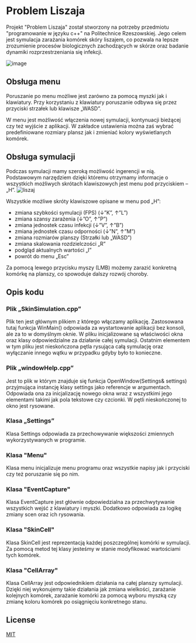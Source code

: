 # Problem Liszaja

Projekt "Problem Liszaja" został stworzony na potrzeby przedmiotu "programowanie w języku c++" na Politechnice Rzeszowskiej. Jego celem jest symulacja zarażania komórek skóry liszajem, co pozwala na lepsze zrozumienie procesów biologicznych zachodzących w skórze oraz badanie dynamiki rozprzestrzeniania się infekcji.

![image](https://github.com/Skalik2/SkinSimulation/assets/106670239/048e1ad0-0573-476d-9109-2945457c6dbb)


## Obsługa menu
Poruszanie po menu możliwe jest zarówno za pomocą myszki jak i klawiatury. Przy korzystaniu z klawiatury poruszanie odbywa się przez przyciski strzałek lub klawisze „WASD”.

W menu jest możliwość włączenia nowej symulacji, kontynuacji bieżącej czy też wyjście z aplikacji. W zakładce ustawienia można zaś wybrać predefiniowane rozmiary plansz jak i zmieniać kolory wyświetlanych komórek.

## Obsługa symulacji
Podczas symulacji mamy szeroką możliwość ingerencji w nią. Podstawowym narzędziem dzięki któremu otrzymamy informacje o wszystkich możliwych skrótach klawiszowych jest menu pod przyciskiem – „H”.
![liszaj](https://github.com/Skalik2/SkinSimulation/assets/106670239/0caa1277-b780-48c1-b39f-bc5b809ef85a)




Wszystkie możliwe skróty klawiszowe opisane w menu pod „H”:
- zmiana szybkości symulacji (FPS)             (↓”K”,  ↑”L”)
- zmiana szansy zarażenia                             (↓”O”,  ↑”P”)
- zmiana jednostek czasu infekcji                     (↓”V”,  ↑”B”)
- zmiana jednostek czasu odporności                     (↓”N”,  ↑”M”)
- zmiana rozmiarów planszy                      (Strzałki lub „WASD”)
- zmiana skalowania rozdzielczości  „R”
- podgląd aktualnych wartości „I”
- powrót do menu „Esc”

Za pomocą lewego przycisku myszy (LMB) możemy zarazić konkretną komórkę na planszy, co spowoduje dalszy rozwój choroby.

## Opis kodu

### Plik „SkinSimulation.cpp”
Plik ten jest głównym plikiem z którego włączamy aplikację. Zastosowana tutaj funkcja WinMain() odpowiada za wystartowanie aplikacji bez konsoli, ale za to w domyślnym oknie. W pliku inicjalizowane są właściwości okna oraz klasy odpowiedzialne za działanie całej symulacji. Ostatnim elementem w tym pliku jest nieskończona pętla rysująca całą symulację oraz wyłączanie innego wątku w przypadku gdyby było to konieczne.

### Plik „windowHelp.cpp”
Jest to plik w którym znajduje się funkcja OpenWindow(Settings& settings) przyjmująca instancję klasy settings jako referencje w argumentach. Odpowiada ona za inicjalizację nowego okna wraz z wszystkimi jego elementami takimi jak pola tekstowe czy czcionki. W pętli nieskończonej to okno jest rysowane.

### Klasa „Settings”
Klasa Settings odpowiada za przechowywanie większości zmiennych wykorzystywanych w programie.

### Klasa "Menu"
Klasa menu inicjalizuje menu programu oraz wszystkie napisy jak i przyciski czy też poruszanie się po nim.

### Klasa "EventCapture"
Klasa EventCapture jest głównie odpowiedzialna za przechwytywanie wszystkich wejść z klawiatury i myszki. Dodatkowo odpowiada za logikę zmiany scen oraz ich rysowania.

### Klasa "SkinCell"
Klasa SkinCell jest reprezentacją każdej poszczególnej komórki w symulacji. Za pomocą metod tej klasy jesteśmy w stanie modyfikować wartościami tych komórek.

### Klasa "CellArray"
Klasa CellArray jest odpowiednikiem działania na całej planszy symulacji. Dzięki niej wykonujemy takie działania jak zmiana wielkości, zarażanie kolejnych komórek, zarażanie komórki za pomocą wyboru myszką czy zmianę koloru komórek po osiągnięciu konkretnego stanu.



## License

[MIT](https://choosealicense.com/licenses/mit/)

